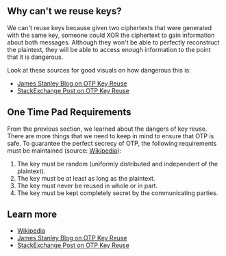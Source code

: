 ## Why can't we reuse keys?

We can't reuse keys because given two ciphertexts that were generated with the same key, someone could XOR the ciphertext to gain information about both messages. Although they won't be able to perfectly reconstruct the plaintext, they will be able to access enough information to the point that it is dangerous.

Look at these sources for good visuals on how dangerous this is:
- [James Stanley Blog on OTP Key Reuse](https://incoherency.co.uk/blog/stories/otp-key-reuse.html)
- [StackExchange Post on OTP Key Reuse](https://crypto.stackexchange.com/questions/59/taking-advantage-of-one-time-pad-key-reuse)

## One Time Pad Requirements
From the previous section, we learned about the dangers of key reuse. There are more
things that we need to keep in mind to ensure that OTP is safe. To guarantee the perfect secrecy of OTP, the following requirements must be maintained (source: [Wikipedia](https://en.wikipedia.org/wiki/One-time_pad)):

1. The key must be random (uniformly distributed and independent of the plaintext).
2. The key must be at least as long as the plaintext.
3. The key must never be reused in whole or in part.
4. The key must be kept completely secret by the communicating parties.

## Learn more
- [Wikipedia](https://en.wikipedia.org/wiki/One-time_pad)
- [James Stanley Blog on OTP Key Reuse](https://incoherency.co.uk/blog/stories/otp-key-reuse.html)
- [StackExchange Post on OTP Key Reuse](https://crypto.stackexchange.com/questions/59/taking-advantage-of-one-time-pad-key-reuse)
